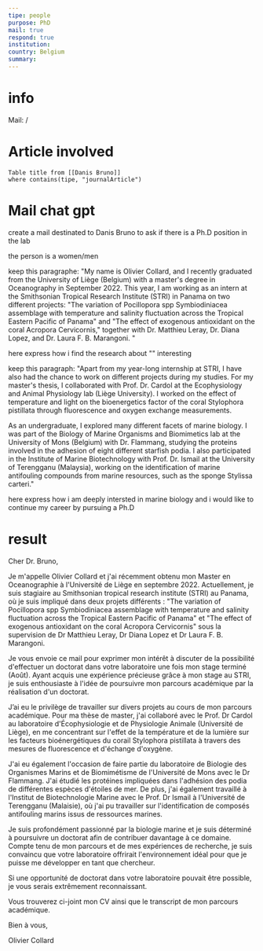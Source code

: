 ```yaml
---
tipe: people
purpose: PhD
mail: true
respond: true
institution:
country: Belgium
summary:
---
```

# info 
Mail: /

# Article involved
```dataview 
Table title from [[Danis Bruno]]
where contains(tipe, "journalArticle")
```

# Mail chat gpt

create a mail destinated to Danis Bruno to ask if there is a Ph.D position in the lab 

the person is a women/men

keep this paragraphe:
"My name is Olivier Collard, and I recently graduated from the University of Liège (Belgium) with a master's degree in Oceanography in September 2022. This year, I am working as an intern at the Smithsonian Tropical Research Institute (STRI) in Panama on two different projects: "The variation of Pocillopora spp Symbiodiniacea assemblage with temperature and salinity fluctuation across the Tropical Eastern Pacific of Panama" and "The effect of exogenous antioxidant on the coral Acropora Cervicornis," together with Dr. Matthieu Leray, Dr. Diana Lopez, and Dr. Laura F. B. Marangoni. "

here express how i find the research about "" interesting 

keep this paragraph: "Apart from my year-long internship at STRI, I have also had the chance to work on different projects during my studies. For my master's thesis, I collaborated with Prof. Dr. Cardol at the Ecophysiology and Animal Physiology lab (Liège University). I worked on the effect of temperature and light on the bioenergetics factor of the coral Stylophora pistillata through fluorescence and oxygen exchange measurements.

As an undergraduate, I explored many different facets of marine biology. I was part of the Biology of Marine Organisms and Biomimetics lab at the University of Mons (Belgium) with Dr. Flammang, studying the proteins involved in the adhesion of eight different starfish podia. I also participated in the Institute of Marine Biotechnology with Prof. Dr. Ismail at the University of Terengganu (Malaysia), working on the identification of marine antifouling compounds from marine resources, such as the sponge Stylissa carteri."

here express how i am deeply intersted in marine biology and i would like to continue my career by pursuing a Ph.D

# result

Cher Dr. Bruno,

Je m'appelle Olivier Collard et j'ai récemment obtenu mon Master en Oceanographie à l'Université de Liège en septembre 2022. Actuellement, je suis stagiaire au Smithsonian tropical research institute (STRI) au Panama, où je suis impliqué dans deux projets différents : "The variation of Pocillopora spp Symbiodiniacea assemblage with temperature and salinity fluctuation across the Tropical Eastern Pacific of Panama" et "The effect of exogenous antioxidant on the coral Acropora Cervicornis" sous la supervision de Dr Matthieu Leray, Dr Diana Lopez et Dr Laura F. B. Marangoni.

Je vous envoie ce mail pour exprimer mon intérêt à discuter de la possibilité d'effectuer un doctorat dans votre laboratoire une fois mon stage terminé (Août). Ayant acquis une expérience précieuse grâce à mon stage au STRI, je suis enthousiaste à l'idée de poursuivre mon parcours académique par la réalisation d'un doctorat.

J’ai eu le privilège de travailler sur divers projets au cours de mon parcours académique. Pour ma thèse de master, j'ai collaboré avec le Prof. Dr Cardol au laboratoire d'Écophysiologie et de Physiologie Animale (Université de Liège), en me concentrant sur l'effet de la température et de la lumière sur les facteurs bioénergétiques du corail Stylophora pistillata à travers des mesures de fluorescence et d'échange d'oxygène.

J'ai eu également l'occasion de faire partie du laboratoire de Biologie des Organismes Marins et de Biomimétisme de l'Université de Mons avec le Dr Flammang. J'ai étudié les protéines impliquées dans l'adhésion des podia de différentes espèces d'étoiles de mer. De plus, j'ai également travaillé à l'Institut de Biotechnologie Marine avec le Prof. Dr Ismail à l'Université de Terengganu (Malaisie), où j'ai pu travailler sur l'identification de composés antifouling marins issus de ressources marines.

Je suis profondément passionné par la biologie marine et je suis déterminé à poursuivre un doctorat afin de contribuer davantage à ce domaine. Compte tenu de mon parcours et de mes expériences de recherche, je suis convaincu que votre laboratoire offrirait l'environnement idéal pour que je puisse me développer en tant que chercheur.

Si une opportunité de doctorat dans votre laboratoire pouvait être possible, je vous serais extrêmement reconnaissant.

Vous trouverez ci-joint mon CV ainsi que le transcript de mon parcours académique.

Bien à vous,

Olivier Collard
